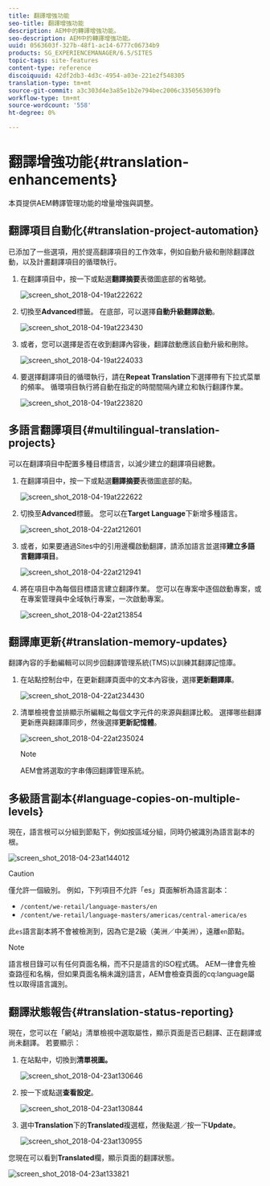 ```yaml
---
title: 翻譯增強功能
seo-title: 翻譯增強功能
description: AEM中的轉譯增強功能。
seo-description: AEM中的轉譯增強功能。
uuid: 0563603f-327b-48f1-ac14-6777c06734b9
products: SG_EXPERIENCEMANAGER/6.5/SITES
topic-tags: site-features
content-type: reference
discoiquuid: 42df2db3-4d3c-4954-a03e-221e2f548305
translation-type: tm+mt
source-git-commit: a3c303d4e3a85e1b2e794bec2006c335056309fb
workflow-type: tm+mt
source-wordcount: '558'
ht-degree: 0%

---
```



# 翻譯增強功能{#translation-enhancements}

本頁提供AEM轉譯管理功能的增量增強與調整。

## 翻譯項目自動化{#translation-project-automation}

已添加了一些選項，用於提高翻譯項目的工作效率，例如自動升級和刪除翻譯啟動，以及計畫翻譯項目的循環執行。

1. 在翻譯項目中，按一下或點選&#x200B;**翻譯摘要**&#x200B;表徵圖底部的省略號。

   ![screen_shot_2018-04-19at222622](assets/screen_shot_2018-04-19at222622.jpg)

1. 切換至&#x200B;**Advanced**&#x200B;標籤。 在底部，可以選擇&#x200B;**自動升級翻譯啟動**。

   ![screen_shot_2018-04-19at223430](assets/screen_shot_2018-04-19at223430.jpg)

1. 或者，您可以選擇是否在收到翻譯內容後，翻譯啟動應該自動升級和刪除。

   ![screen_shot_2018-04-19at224033](assets/screen_shot_2018-04-19at224033.jpg)

1. 要選擇翻譯項目的循環執行，請在&#x200B;**Repeat Translation**&#x200B;下選擇帶有下拉式菜單的頻率。 循環項目執行將自動在指定的時間間隔內建立和執行翻譯作業。

   ![screen_shot_2018-04-19at223820](assets/screen_shot_2018-04-19at223820.jpg)

## 多語言翻譯項目{#multilingual-translation-projects}

可以在翻譯項目中配置多種目標語言，以減少建立的翻譯項目總數。

1. 在翻譯項目中，按一下或點選&#x200B;**翻譯摘要**&#x200B;表徵圖底部的點。

   ![screen_shot_2018-04-19at222622](assets/screen_shot_2018-04-19at222622.jpg)

1. 切換至&#x200B;**Advanced**&#x200B;標籤。 您可以在&#x200B;**Target Language**&#x200B;下新增多種語言。

   ![screen_shot_2018-04-22at212601](assets/screen_shot_2018-04-22at212601.jpg)

1. 或者，如果要通過Sites中的引用邊欄啟動翻譯，請添加語言並選擇&#x200B;**建立多語言翻譯項目**。

   ![screen_shot_2018-04-22at212941](assets/screen_shot_2018-04-22at212941.jpg)

1. 將在項目中為每個目標語言建立翻譯作業。 您可以在專案中逐個啟動專案，或在專案管理員中全域執行專案，一次啟動專案。

   ![screen_shot_2018-04-22at213854](assets/screen_shot_2018-04-22at213854.jpg)

## 翻譯庫更新{#translation-memory-updates}

翻譯內容的手動編輯可以同步回翻譯管理系統(TMS)以訓練其翻譯記憶庫。

1. 在站點控制台中，在更新翻譯頁面中的文本內容後，選擇&#x200B;**更新翻譯庫**。

   ![screen_shot_2018-04-22at234430](assets/screen_shot_2018-04-22at234430.jpg)

1. 清單檢視會並排顯示所編輯之每個文字元件的來源與翻譯比較。 選擇哪些翻譯更新應與翻譯庫同步，然後選擇&#x200B;**更新記憶體**。

   ![screen_shot_2018-04-22at235024](assets/screen_shot_2018-04-22at235024.jpg)

   >[!NOTE]
   >
   >AEM會將選取的字串傳回翻譯管理系統。

## 多級語言副本{#language-copies-on-multiple-levels}

現在，語言根可以分組到節點下，例如按區域分組，同時仍被識別為語言副本的根。

![screen_shot_2018-04-23at144012](assets/screen_shot_2018-04-23at144012.jpg)

>[!CAUTION]
>
>僅允許一個級別。 例如，下列項目不允許「es」頁面解析為語言副本：
>
>* `/content/we-retail/language-masters/en`
>* `/content/we-retail/language-masters/americas/central-america/es`

>
>
此`es`語言副本將不會被檢測到，因為它是2級（美洲／中美洲），遠離`en`節點。

>[!NOTE]
>
>語言根目錄可以有任何頁面名稱，而不只是語言的ISO程式碼。 AEM一律會先檢查路徑和名稱，但如果頁面名稱未識別語言，AEM會檢查頁面的cq:language屬性以取得語言識別。

## 翻譯狀態報告{#translation-status-reporting}

現在，您可以在「網站」清單檢視中選取屬性，顯示頁面是否已翻譯、正在翻譯或尚未翻譯。 若要顯示：

1. 在站點中，切換到&#x200B;**清單視圖。**

   ![screen_shot_2018-04-23at130646](assets/screen_shot_2018-04-23at130646.jpg)

1. 按一下或點選&#x200B;**查看設定**。

   ![screen_shot_2018-04-23at130844](assets/screen_shot_2018-04-23at130844.jpg)

1. 選中&#x200B;**Translation**&#x200B;下的&#x200B;**Translated**&#x200B;複選框，然後點選／按一下&#x200B;**Update**。

   ![screen_shot_2018-04-23at130955](assets/screen_shot_2018-04-23at130955.jpg)

您現在可以看到&#x200B;**Translated**&#x200B;欄，顯示頁面的翻譯狀態。

![screen_shot_2018-04-23at133821](assets/screen_shot_2018-04-23at133821.jpg)


